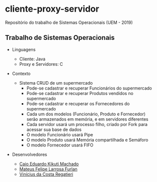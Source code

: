 # cliente-proxy-servidor

Repositório do trabalho de Sistemas Operacionais (UEM - 2019)

## Trabalho de Sistemas Operacionais

- Linguagens
    - Cliente: Java
    - Proxy e Servidores: C

- Contexto
    - Sistema CRUD de um supermercado
        - Pode-se cadastrar e recuperar Funcionários do supermercado
        - Pode-se cadastrar e recuperar Produtos vendidos no supermercado
        - Pode-se cadastrar e recuperar os Fornecedores do supermercado
        - Cada um dos modelos (Funcionário, Produto e Fornecedor) serão armazenados em memória, e em servidores diferentes
        - Cada servidor usará um processo filho, criado por Fork para acessar sua base de dados
        - O modelo Funcionário usará Pipe
        - O modelo Produto usará Memória compartilhada e Semáforo
        - O modelo Fornecedor usará FIFO

- Desenvolvedores
    - [Caio Eduardo Kikuti Machado](https://github.com/Caiokikuti)
	- [Mateus Felipe Larrosa Furlan](https://github.com/furlanmateus)
	- [Vinícius da Costa Regatieri](https://github.com/Viniciusvcr)
